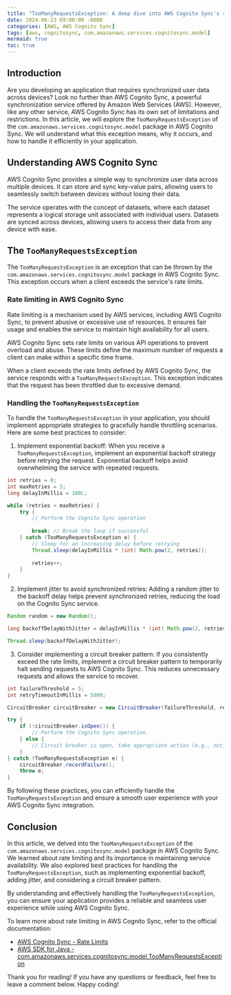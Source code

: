 ```yaml
---
title: "TooManyRequestsException: A deep dive into AWS Cognito Sync's rate limiting policies"
date: 2024-06-23 09:00:00 -0000
categories: [AWS, AWS Cognito Sync]
tags: [aws, cognitosync, com.amazonaws.services.cognitosync.model]
mermaid: true
toc: true
---
```



## Introduction

Are you developing an application that requires synchronized user data across devices? Look no further than AWS Cognito Sync, a powerful synchronization service offered by Amazon Web Services (AWS). However, like any other service, AWS Cognito Sync has its own set of limitations and restrictions. In this article, we will explore the `TooManyRequestsException` of the `com.amazonaws.services.cognitosync.model` package in AWS Cognito Sync. We will understand what this exception means, why it occurs, and how to handle it efficiently in your application.

## Understanding AWS Cognito Sync

AWS Cognito Sync provides a simple way to synchronize user data across multiple devices. It can store and sync key-value pairs, allowing users to seamlessly switch between devices without losing their data.

The service operates with the concept of datasets, where each dataset represents a logical storage unit associated with individual users. Datasets are synced across devices, allowing users to access their data from any device with ease.

## The `TooManyRequestsException`

The `TooManyRequestsException` is an exception that can be thrown by the `com.amazonaws.services.cognitosync.model` package in AWS Cognito Sync. This exception occurs when a client exceeds the service's rate limits.

### Rate limiting in AWS Cognito Sync

Rate limiting is a mechanism used by AWS services, including AWS Cognito Sync, to prevent abusive or excessive use of resources. It ensures fair usage and enables the service to maintain high availability for all users.

AWS Cognito Sync sets rate limits on various API operations to prevent overload and abuse. These limits define the maximum number of requests a client can make within a specific time frame.

When a client exceeds the rate limits defined by AWS Cognito Sync, the service responds with a `TooManyRequestsException`. This exception indicates that the request has been throttled due to excessive demand.

### Handling the `TooManyRequestsException`

To handle the `TooManyRequestsException` in your application, you should implement appropriate strategies to gracefully handle throttling scenarios. Here are some best practices to consider:

1. Implement exponential backoff: When you receive a `TooManyRequestsException`, implement an exponential backoff strategy before retrying the request. Exponential backoff helps avoid overwhelming the service with repeated requests.

```java
int retries = 0;
int maxRetries = 3;
long delayInMillis = 100L;

while (retries < maxRetries) {
    try {
        // Perform the Cognito Sync operation
        
        break; // Break the loop if successful
    } catch (TooManyRequestsException e) {
        // Sleep for an increasing delay before retrying
        Thread.sleep(delayInMillis * (int) Math.pow(2, retries));
        
        retries++;
    }
}
```

2. Implement jitter to avoid synchronized retries: Adding a random jitter to the backoff delay helps prevent synchronized retries, reducing the load on the Cognito Sync service.

```java
Random random = new Random();

long backoffDelayWithJitter = delayInMillis * (int) Math.pow(2, retries) + random.nextInt(1000);

Thread.sleep(backoffDelayWithJitter);
```

3. Consider implementing a circuit breaker pattern: If you consistently exceed the rate limits, implement a circuit breaker pattern to temporarily halt sending requests to AWS Cognito Sync. This reduces unnecessary requests and allows the service to recover.

```java
int failureThreshold = 5;
int retryTimeoutInMillis = 5000;

CircuitBreaker circuitBreaker = new CircuitBreaker(failureThreshold, retryTimeoutInMillis);

try {
    if (!circuitBreaker.isOpen()) {
        // Perform the Cognito Sync operation
    } else {
        // Circuit breaker is open, take appropriate action (e.g., notify users)
    }
} catch (TooManyRequestsException e) {
    circuitBreaker.recordFailure();
    throw e;
}
```

By following these practices, you can efficiently handle the `TooManyRequestsException` and ensure a smooth user experience with your AWS Cognito Sync integration.

## Conclusion

In this article, we delved into the `TooManyRequestsException` of the `com.amazonaws.services.cognitosync.model` package in AWS Cognito Sync. We learned about rate limiting and its importance in maintaining service availability. We also explored best practices for handling the `TooManyRequestsException`, such as implementing exponential backoff, adding jitter, and considering a circuit breaker pattern.

By understanding and effectively handling the `TooManyRequestsException`, you can ensure your application provides a reliable and seamless user experience while using AWS Cognito Sync.

To learn more about rate limiting in AWS Cognito Sync, refer to the official documentation:

- [AWS Cognito Sync - Rate Limits](https://docs.aws.amazon.com/cognito/latest/developerguide/syncing-data.html#rate-limits)
- [AWS SDK for Java - com.amazonaws.services.cognitosync.model.TooManyRequestsException](https://docs.aws.amazon.com/AWSJavaSDK/latest/javadoc/com/amazonaws/services/cognitosync/model/TooManyRequestsException.html)

Thank you for reading! If you have any questions or feedback, feel free to leave a comment below. Happy coding!